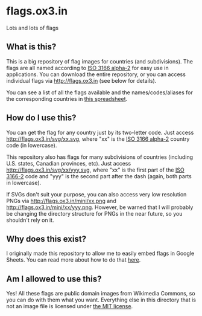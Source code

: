 # flags.ox3.in
Lots and lots of flags

## What is this?
This is a big repository of flag images for countries (and subdivisions). The flags are all named according to [ISO 3166 alpha-2](https://en.wikipedia.org/wiki/ISO_3166-1_alpha-2) for easy use in applications. You can download the entire repository, or you can access individual flags via http://flags.ox3.in (see below for details).

You can see a list of all the flags available and the names/codes/aliases for the corresponding countries in [this spreadsheet](https://docs.google.com/spreadsheets/d/1GoDDhtoDuKwDv9pB5hKFkcHzhI420z2lr4szovryXaU/edit#gid=0).

## How do I use this?
You can get the flag for any country just by its two-letter code. Just access http://flags.ox3.in/svg/xx.svg, where "xx" is the [ISO 3166 alpha-2](https://en.wikipedia.org/wiki/ISO_3166-1_alpha-2#Officially_assigned_code_elements) country code (in lowercase).

This repository also has flags for many subdivisions of countries (including U.S. states, Canadian provinces, etc). Just access http://flags.ox3.in/svg/xx/yyy.svg, where "xx" is the first part of the [ISO 3166-2](https://en.wikipedia.org/wiki/ISO_3166-2#Current_codes) code and "yyy" is the second part after the dash (again, both parts in lowercase).

If SVGs don't suit your purpose, you can also access very low resolution PNGs via http://flags.ox3.in/mini/xx.png and http://flags.ox3.in/mini/xx/yyy.png. However, be warned that I will probably be changing the directory structure for PNGs in the near future, so you shouldn't rely on it.

## Why does this exist?
I originally made this repository to allow me to easily embed flags in Google Sheets. You can read more about how to do that [here](https://github.com/oxguy3/flags/blob/gh-pages/GOOGLE_SHEETS.md).

## Am I allowed to use this?
Yes! All these flags are public domain images from Wikimedia Commons, so you can do with them what you want. Everything else in this directory that is not an image file is licensed under [the MIT license](http://oxguy3.mit-license.org/).
